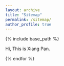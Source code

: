 ```yaml
---
layout: archive
title: "Sitemap"
permalink: /sitemap/
author_profile: true
---
```


{% include base_path %}

Hi, This is Xiang Pan.
<!-- A list of all the posts and pages found on the site. For you robots out there is an [XML version]({{ base_path }}/sitemap.xml) available for digesting as well. -->

<!-- <h2>Pages</h2>
{% for post in site.pages %}
  {% include archive-single.html %}
{% endfor %}

<h2>Posts</h2>
{% for post in site.posts %}
  {% include archive-single.html %}
{% endfor %}

{% capture written_label %}'None'{% endcapture %}

{% for collection in site.collections %}
{% unless collection.output == false or collection.label == "posts" %}
  {% capture label %}{{ collection.label }}{% endcapture %}
  {% if label != written_label %}
  <h2>{{ label }}</h2>
  {% capture written_label %}{{ label }}{% endcapture %}
  {% endif %}
{% endunless %}
{% for post in collection.docs %}
  {% unless collection.output == false or collection.label == "posts" %}
  {% include archive-single.html %}
  {% endunless %}
{% endfor %} -->
{% endfor %}
